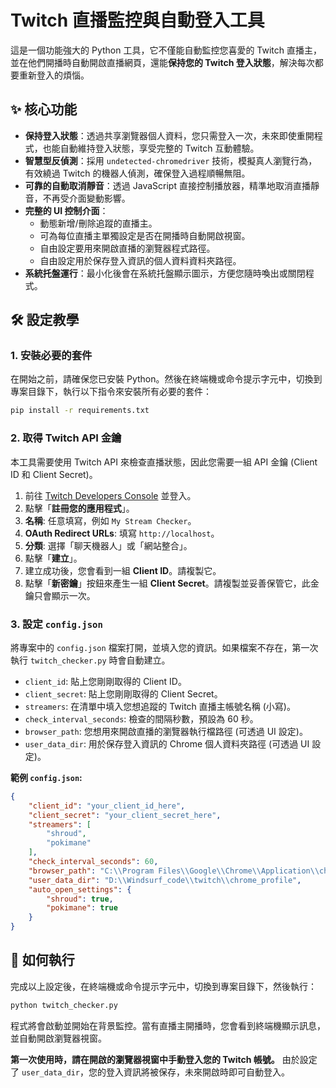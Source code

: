 # Twitch 直播監控與自動登入工具

這是一個功能強大的 Python 工具，它不僅能自動監控您喜愛的 Twitch 直播主，並在他們開播時自動開啟直播網頁，還能**保持您的 Twitch 登入狀態**，解決每次都要重新登入的煩惱。

## ✨ 核心功能

*   **保持登入狀態**：透過共享瀏覽器個人資料，您只需登入一次，未來即使重開程式，也能自動維持登入狀態，享受完整的 Twitch 互動體驗。
*   **智慧型反偵測**：採用 `undetected-chromedriver` 技術，模擬真人瀏覽行為，有效繞過 Twitch 的機器人偵測，確保登入過程順暢無阻。
*   **可靠的自動取消靜音**：透過 JavaScript 直接控制播放器，精準地取消直播靜音，不再受介面變動影響。
*   **完整的 UI 控制介面**：
    *   動態新增/刪除追蹤的直播主。
    *   可為每位直播主單獨設定是否在開播時自動開啟視窗。
    *   自由設定要用來開啟直播的瀏覽器程式路徑。
    *   自由設定用於保存登入資訊的個人資料資料夾路徑。
*   **系統托盤運行**：最小化後會在系統托盤顯示圖示，方便您隨時喚出或關閉程式。

## 🛠️ 設定教學

### 1. 安裝必要的套件

在開始之前，請確保您已安裝 Python。然後在終端機或命令提示字元中，切換到專案目錄下，執行以下指令來安裝所有必要的套件：

```bash
pip install -r requirements.txt
```

### 2. 取得 Twitch API 金鑰

本工具需要使用 Twitch API 來檢查直播狀態，因此您需要一組 API 金鑰 (Client ID 和 Client Secret)。

1.  前往 [Twitch Developers Console](https://dev.twitch.tv/console) 並登入。
2.  點擊「**註冊您的應用程式**」。
3.  **名稱**: 任意填寫，例如 `My Stream Checker`。
4.  **OAuth Redirect URLs**: 填寫 `http://localhost`。
5.  **分類**: 選擇「聊天機器人」或「網站整合」。
6.  點擊「**建立**」。
7.  建立成功後，您會看到一組 **Client ID**。請複製它。
8.  點擊「**新密鑰**」按鈕來產生一組 **Client Secret**。請複製並妥善保管它，此金鑰只會顯示一次。

### 3. 設定 `config.json`

將專案中的 `config.json` 檔案打開，並填入您的資訊。如果檔案不存在，第一次執行 `twitch_checker.py` 時會自動建立。

-   `client_id`: 貼上您剛剛取得的 Client ID。
-   `client_secret`: 貼上您剛剛取得的 Client Secret。
-   `streamers`: 在清單中填入您想追蹤的 Twitch 直播主帳號名稱 (小寫)。
-   `check_interval_seconds`: 檢查的間隔秒數，預設為 60 秒。
-   `browser_path`: 您想用來開啟直播的瀏覽器執行檔路徑 (可透過 UI 設定)。
-   `user_data_dir`: 用於保存登入資訊的 Chrome 個人資料夾路徑 (可透過 UI 設定)。

**範例 `config.json`:**
```json
{
    "client_id": "your_client_id_here",
    "client_secret": "your_client_secret_here",
    "streamers": [
        "shroud",
        "pokimane"
    ],
    "check_interval_seconds": 60,
    "browser_path": "C:\\Program Files\\Google\\Chrome\\Application\\chrome.exe",
    "user_data_dir": "D:\\Windsurf_code\\twitch\\chrome_profile",
    "auto_open_settings": {
        "shroud": true,
        "pokimane": true
    }
}
```

## 🚀 如何執行

完成以上設定後，在終端機或命令提示字元中，切換到專案目錄下，然後執行：

```bash
python twitch_checker.py
```

程式將會啟動並開始在背景監控。當有直播主開播時，您會看到終端機顯示訊息，並自動開啟瀏覽器視窗。

**第一次使用時，請在開啟的瀏覽器視窗中手動登入您的 Twitch 帳號。** 由於設定了 `user_data_dir`，您的登入資訊將被保存，未來開啟時即可自動登入。
